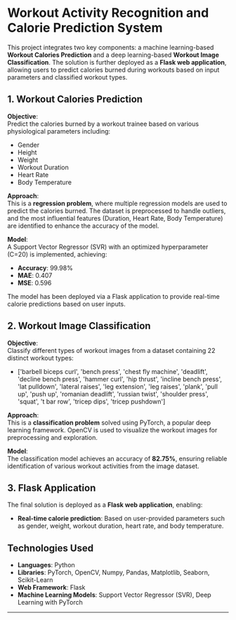 # **Workout Activity Recognition and Calorie Prediction System**

This project integrates two key components: a machine learning-based **Workout Calories Prediction** and a deep learning-based **Workout Image Classification**. The solution is further deployed as a **Flask web application**, allowing users to predict calories burned during workouts based on input parameters and classified workout types.

## **1. Workout Calories Prediction**

**Objective**:  
Predict the calories burned by a workout trainee based on various physiological parameters including:
- Gender
- Height
- Weight
- Workout Duration
- Heart Rate
- Body Temperature

**Approach**:  
This is a **regression problem**, where multiple regression models are used to predict the calories burned. The dataset is preprocessed to handle outliers, and the most influential features (Duration, Heart Rate, Body Temperature) are identified to enhance the accuracy of the model.

**Model**:  
A Support Vector Regressor (SVR) with an optimized hyperparameter (C=20) is implemented, achieving:
- **Accuracy**: 99.98%
- **MAE**: 0.407
- **MSE**: 0.596

The model has been deployed via a Flask application to provide real-time calorie predictions based on user inputs.

## **2. Workout Image Classification**

**Objective**:  
Classify different types of workout images from a dataset containing 22 distinct workout types:
- ['barbell biceps curl', 'bench press', 'chest fly machine', 'deadlift', 'decline bench press', 'hammer curl', 'hip thrust', 'incline bench press', 'lat pulldown', 'lateral raises', 'leg extension', 'leg raises', 'plank', 'pull up', 'push up', 'romanian deadlift', 'russian twist', 'shoulder press', 'squat', 't bar row', 'tricep dips', 'tricep pushdown']

**Approach**:  
This is a **classification problem** solved using PyTorch, a popular deep learning framework. OpenCV is used to visualize the workout images for preprocessing and exploration.

**Model**:  
The classification model achieves an accuracy of **82.75%**, ensuring reliable identification of various workout activities from the image dataset.

## **3. Flask Application**

The final solution is deployed as a **Flask web application**, enabling:
- **Real-time calorie prediction**: Based on user-provided parameters such as gender, weight, workout duration, heart rate, and body temperature.

## **Technologies Used**
- **Languages**: Python
- **Libraries**: PyTorch, OpenCV, Numpy, Pandas, Matplotlib, Seaborn, Scikit-Learn
- **Web Framework**: Flask
- **Machine Learning Models**: Support Vector Regressor (SVR), Deep Learning with PyTorch

---


